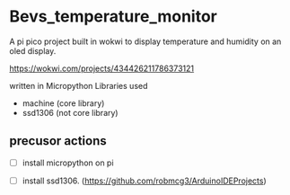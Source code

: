 # Bevs_temperature_monitor
A pi pico project built in wokwi to display temperature and humidity on an oled display. 

https://wokwi.com/projects/434426211786373121

written in Micropython
Libraries used
- machine (core library)
- ssd1306 (not core library)


## precusor actions
- [ ] install micropython on pi
- [ ] install ssd1306. (https://github.com/robmcg3/ArduinoIDEProjects)


